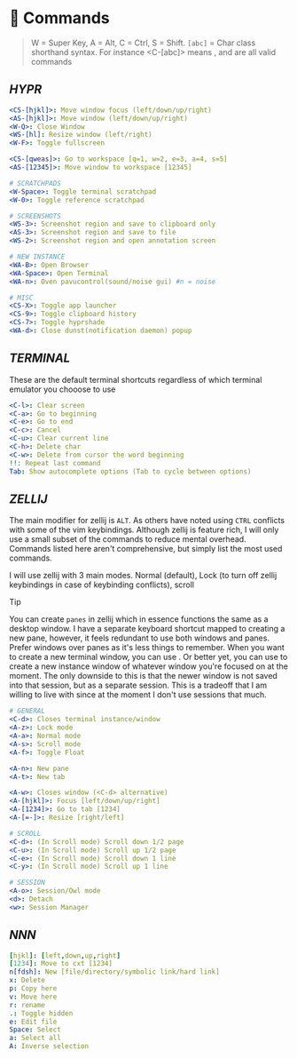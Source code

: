 <!--==================-->
# 🔑 Commands
<!--==================-->
> W = Super Key, A = Alt, C = Ctrl, S = Shift. `[abc]` = Char class shorthand syntax. For instance <C-[abc]> means <C-a>, <C-b> and <C-c> are all valid commands

## _HYPR_
```yaml
<CS-[hjkl]>: Move window focus (left/down/up/right)
<AS-[hjkl]>: Move window (left/down/up/right)
<W-Q>: Close Window
<WS-[hl]: Resize window (left/right)
<W-F>: Toggle fullscreen

<CS-[qweas]>: Go to workspace [q=1, w=2, e=3, a=4, s=5]
<AS-[12345]>: Move window to workspace [12345]

# SCRATCHPADS
<W-Space>: Toggle terminal scratchpad
<W-0>: Toggle reference scratchpad

# SCREENSHOTS
<WS-3>: Screenshot region and save to clipboard only
<AS-3>: Screenshot region and save to file
<WS-2>: Screenshot region and open annotation screen

# NEW INSTANCE
<WA-B>: Open Browser
<WA-Space>: Open Terminal
<WA-n>: Oven pavucontrol(sound/noise gui) #n = noise

# MISC
<CS-X>: Toggle app launcher
<CS-9>: Toggle clipboard history
<CS-7>: Toggle hyprshade
<WA-d>: Close dunst(notification daemon) popup
```

## _TERMINAL_
These are the default terminal shortcuts regardless of which terminal emulator you chooose to use

```yaml
<C-l>: Clear screen
<C-a>: Go to beginning
<C-e>: Go to end
<C-c>: Cancel
<C-u>: Clear current line
<C-h>: Delete char
<C-w>: Delete from cursor the word beginning
!!: Repeat last command
Tab: Show autocomplete options (Tab to cycle between options)
```

## _ZELLIJ_
The main modifier for zellij is `ALT`. As others have noted using `CTRL` conflicts with some of the vim keybindings. Although zellij is feature rich, I will only use a small subset of the commands to reduce mental overhead. Commands listed here aren't comprehensive, but simply list the most used commands.

I will use zellij with 3 main modes. Normal (default), Lock (to turn off zellij keybindings in case of keybinding conflicts), scroll

> [!Tip]
> You can create `panes` in zellij which in essence functions the same as a desktop window. I have a separate keyboard shortcut mapped to creating a new pane, however, it feels redundant to use both windows and panes. Prefer windows over panes as it's less things to remember. When you want to create a new terminal window, you can use <WC-Space>. Or better yet, you can use <CS-n> to create a new instance window of whatever window you're focused on at the moment. The only downside to this is that the newer window is not saved into that session, but as a separate session. This is a tradeoff that I am willing to live with since at the moment I don't use sessions that much.

```yaml
# GENERAL
<C-d>: Closes terminal instance/window
<A-z>: Lock mode
<A-a>: Normal mode
<A-s>: Scroll mode
<A-f>: Toggle Float

<A-n>: New pane
<A-t>: New tab

<A-w>: Closes window (<C-d> alternative)
<A-[hjkl]>: Focus [left/down/up/right]
<A-[1234]>: Go to tab [1234]
<A-[=-]>: Resize [right/left]

# SCROLL
<C-d>: (In Scroll mode) Scroll down 1/2 page
<C-u>: (In Scroll mode) Scroll up 1/2 page
<C-e>: (In Scroll mode) Scroll down 1 line
<C-y>: (In Scroll mode) Scroll up 1 line

# SESSION
<A-o>: Session/Owl mode
<d>: Detach
<w>: Session Manager
```

## _NNN_
```yaml
[hjkl]: [left,down,up,right]
[1234]: Move to cxt [1234]
n[fdsh]: New [file/directory/symbolic link/hard link]
x: Delete
p: Copy here
v: Move here
r: rename
.: Toggle hidden
e: Edit file
Space: Select
a: Select all
A: Inverse selection
```

